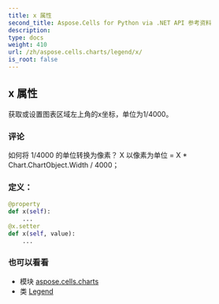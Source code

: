 ```yaml
---
title: x 属性
second_title: Aspose.Cells for Python via .NET API 参考资料
description:
type: docs
weight: 410
url: /zh/aspose.cells.charts/legend/x/
is_root: false
---
```

## x 属性

获取或设置图表区域左上角的x坐标，单位为1/4000。

### 评论

如何将 1/4000 的单位转换为像素？
X 以像素为单位 = X * Chart.ChartObject.Width / 4000；
### 定义：
```python
@property
def x(self):
    ...
@x.setter
def x(self, value):
    ...
```

### 也可以看看
* 模块 [aspose.cells.charts](../../)
* 类 [Legend](/cells/python-net/zh/aspose.cells.charts/legend)
